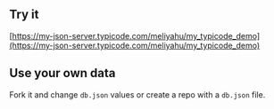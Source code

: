 ## Try it

[https://my-json-server.typicode.com/meliyahu/my_typicode_demo](https://my-json-server.typicode.com/meliyahu/my_typicode_demo)

## Use your own data

Fork it and change `db.json` values or create a repo with a `db.json` file.
